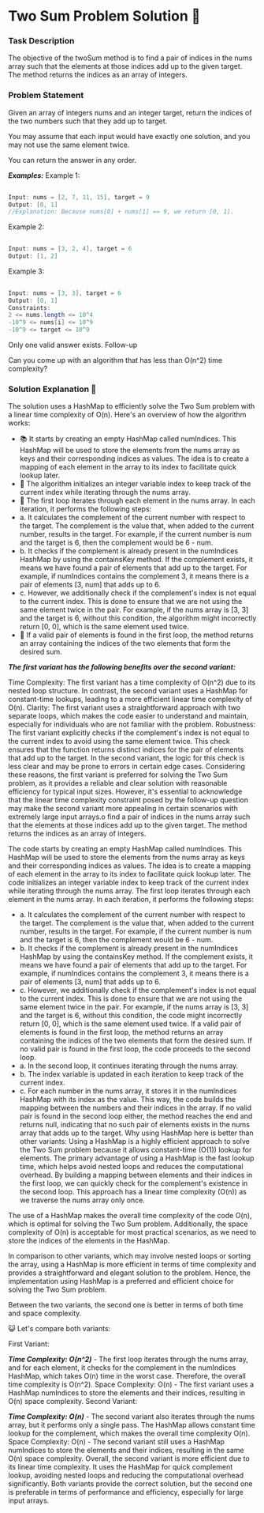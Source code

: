 

# Two Sum Problem Solution 🌝

### Task Description

The objective of the twoSum method is to find a pair of indices in the nums array such that the elements at those indices add up to the given target. The method returns the indices as an array of integers.

### Problem Statement

Given an array of integers nums and an integer target, return the indices of the two numbers such that they add up to target.

You may assume that each input would have exactly one solution, and you may not use the same element twice.

You can return the answer in any order.

 ***Examples:*** 
Example 1:

```java
 
Input: nums = [2, 7, 11, 15], target = 9
Output: [0, 1]
//Explanation: Because nums[0] + nums[1] == 9, we return [0, 1].
```
Example 2:

```java
 
Input: nums = [3, 2, 4], target = 6
Output: [1, 2]
```
Example 3:

```java
 
Input: nums = [3, 3], target = 6
Output: [0, 1]
Constraints:
2 <= nums.length <= 10^4
-10^9 <= nums[i] <= 10^9
-10^9 <= target <= 10^9
```
Only one valid answer exists.
Follow-up

Can you come up with an algorithm that has less than O(n^2) time complexity?

### Solution Explanation 🧠

The solution uses a HashMap to efficiently solve the Two Sum problem with a linear time complexity of O(n). Here's an overview of how the algorithm works:

* 📚 It starts by creating an empty HashMap called numIndices. This HashMap will be used to store the elements from the nums array as keys and their corresponding indices as values. The idea is to create a mapping of each element in the array to its index to facilitate quick lookup later.
* 🔢 The algorithm initializes an integer variable index to keep track of the current index while iterating through the nums array.
* 🔄 The first loop iterates through each element in the nums array. In each iteration, it performs the following steps:
* a. It calculates the complement of the current number with respect to the target. The complement is the value that, when added to the current number, results in the target. For example, if the current number is num and the target is 6, then the complement would be 6 - num.
* b. It checks if the complement is already present in the numIndices HashMap by using the containsKey method. If the complement exists, it means we have found a pair of elements that add up to the target. For example, if numIndices contains the complement 3, it means there is a pair of elements [3, num] that adds up to 6.
* c. However, we additionally check if the complement's index is not equal to the current index. This is done to ensure that we are not using the same element twice in the pair. For example, if the nums array is [3, 3] and the target is 6, without this condition, the algorithm might incorrectly return [0, 0], which is the same element used twice.
* 🎉 If a valid pair of elements is found in the first loop, the method returns an array containing the indices of the two elements that form the desired sum.

***The first variant has the following benefits over the second variant:***

Time Complexity: The first variant has a time complexity of O(n^2) due to its nested loop structure. In contrast, the second variant uses a HashMap for constant-time lookups, leading to a more efficient linear time complexity of O(n).
Clarity: The first variant uses a straightforward approach with two separate loops, which makes the code easier to understand and maintain, especially for individuals who are not familiar with the problem.
Robustness: The first variant explicitly checks if the complement's index is not equal to the current index to avoid using the same element twice. This check ensures that the function returns distinct indices for the pair of elements that add up to the target. In the second variant, the logic for this check is less clear and may be prone to errors in certain edge cases.
Considering these reasons, the first variant is preferred for solving the Two Sum problem, as it provides a reliable and clear solution with reasonable efficiency for typical input sizes. However, it's essential to acknowledge that the linear time complexity constraint posed by the follow-up question may make the second variant more appealing in certain scenarios with extremely large input arrays.o find a pair of indices in the nums array such that the elements at those indices add up to the given target. The method returns the indices as an array of integers.

The code starts by creating an empty HashMap called numIndices. This HashMap will be used to store the elements from the nums array as keys and their corresponding indices as values. The idea is to create a mapping of each element in the array to its index to facilitate quick lookup later.
The code initializes an integer variable index to keep track of the current index while iterating through the nums array.
The first loop iterates through each element in the nums array. In each iteration, it performs the following steps:
* a. It calculates the complement of the current number with respect to the target. The complement is the value that, when added to the current number, results in the target. For example, if the current number is num and the target is 6, then the complement would be 6 - num.
* b. It checks if the complement is already present in the numIndices HashMap by using the containsKey method. If the complement exists, it means we have found a pair of elements that add up to the target. For example, if numIndices contains the complement 3, it means there is a pair of elements [3, num] that adds up to 6.
* c. However, we additionally check if the complement's index is not equal to the current index. This is done to ensure that we are not using the same element twice in the pair. For example, if the nums array is [3, 3] and the target is 6, without this condition, the code might incorrectly return [0, 0], which is the same element used twice.
If a valid pair of elements is found in the first loop, the method returns an array containing the indices of the two elements that form the desired sum.
If no valid pair is found in the first loop, the code proceeds to the second loop.
* a. In the second loop, it continues iterating through the nums array.
* b. The index variable is updated in each iteration to keep track of the current index.
* c. For each number in the nums array, it stores it in the numIndices HashMap with its index as the value. This way, the code builds the mapping between the numbers and their indices in the array.
If no valid pair is found in the second loop either, the method reaches the end and returns null, indicating that no such pair of elements exists in the nums array that adds up to the target.
Why using HashMap here is better than other variants:
Using a HashMap is a highly efficient approach to solve the Two Sum problem because it allows constant-time (O(1)) lookup for elements. The primary advantage of using a HashMap is the fast lookup time, which helps avoid nested loops and reduces the computational overhead. By building a mapping between elements and their indices in the first loop, we can quickly check for the complement's existence in the second loop. This approach has a linear time complexity (O(n)) as we traverse the nums array only once.

The use of a HashMap makes the overall time complexity of the code O(n), which is optimal for solving the Two Sum problem. Additionally, the space complexity of O(n) is acceptable for most practical scenarios, as we need to store the indices of the elements in the HashMap.

In comparison to other variants, which may involve nested loops or sorting the array, using a HashMap is more efficient in terms of time complexity and provides a straightforward and elegant solution to the problem. Hence, the implementation using HashMap is a preferred and efficient choice for solving the Two Sum problem.




Between the two variants, the second one is better in terms of both time and space complexity.

😺 Let's compare both variants:

First Variant:

***Time Complexity: O(n^2)*** - The first loop iterates through the nums array, and for each element, it checks for the complement in the numIndices HashMap, which takes O(n) time in the worst case. Therefore, the overall time complexity is O(n^2).
Space Complexity: O(n) - The first variant uses a HashMap numIndices to store the elements and their indices, resulting in O(n) space complexity.
Second Variant:

***Time Complexity: O(n)*** - The second variant also iterates through the nums array, but it performs only a single pass. The HashMap allows constant time lookup for the complement, which makes the overall time complexity O(n).
Space Complexity: O(n) - The second variant still uses a HashMap numIndices to store the elements and their indices, resulting in the same O(n) space complexity.
Overall, the second variant is more efficient due to its linear time complexity. It uses the HashMap for quick complement lookup, avoiding nested loops and reducing the computational overhead significantly. Both variants provide the correct solution, but the second one is preferable in terms of performance and efficiency, especially for large input arrays.
